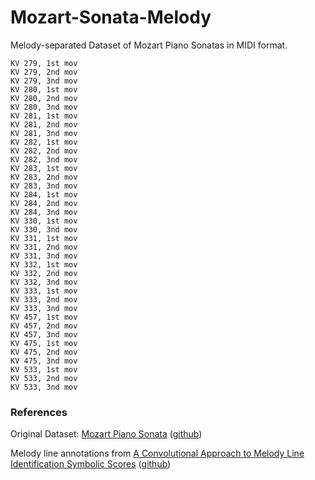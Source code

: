 # Mozart-Sonata-Melody
Melody-separated Dataset of Mozart Piano Sonatas in MIDI format. 

```
KV 279, 1st mov
KV 279, 2nd mov
KV 279, 3nd mov
KV 280, 1st mov
KV 280, 2nd mov
KV 280, 3nd mov
KV 281, 1st mov
KV 281, 2nd mov
KV 281, 3nd mov
KV 282, 1st mov
KV 282, 2nd mov
KV 282, 3nd mov
KV 283, 1st mov
KV 283, 2nd mov
KV 283, 3nd mov
KV 284, 1st mov
KV 284, 2nd mov
KV 284, 3nd mov
KV 330, 1st mov
KV 330, 3nd mov
KV 331, 1st mov
KV 331, 2nd mov
KV 331, 3nd mov
KV 332, 1st mov
KV 332, 2nd mov
KV 332, 3nd mov
KV 333, 1st mov
KV 333, 2nd mov
KV 333, 3nd mov
KV 457, 1st mov
KV 457, 2nd mov
KV 457, 3nd mov
KV 475, 1st mov
KV 475, 2nd mov
KV 475, 3nd mov
KV 533, 1st mov
KV 533, 2nd mov
KV 533, 3nd mov
```

### References

Original Dataset: [Mozart Piano Sonata](https://transactions.ismir.net/articles/10.5334/tismir.63/#:~:text=The%20dataset%20consists%20of%20expert,cadence%20labels%20(5%20types)) ([github](https://github.com/DCMLab/mozart_piano_sonatas))

Melody line annotations from [A Convolutional Approach to Melody Line Identification Symbolic Scores](https://github.com/LIMUNIMI/Symbolic-Melody-Identification) ([github](https://github.com/LIMUNIMI/Symbolic-Melody-Identification))
